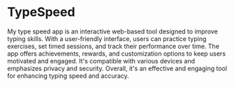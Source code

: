 # TypeSpeed

 
 My type speed app is an interactive web-based tool designed to improve typing skills. With a user-friendly interface, users can practice typing exercises, set timed sessions, and track their performance over time. The app offers achievements, rewards, and customization options to keep users motivated and engaged. It's compatible with various devices and emphasizes privacy and security. Overall, it's an effective and engaging tool for enhancing typing speed and accuracy. 
